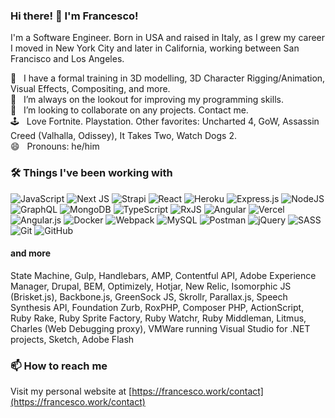 ### Hi there! 👋 I'm Francesco!
I'm a Software Engineer. Born in USA and raised in Italy, as I grew my career I moved in New York City and later in California, working between San Francisco and Los Angeles.

<!--
- 🤔 I’m looking for help with ...
- 💬 Ask me about ...
- 📫 How to reach me: ...
- ⚡ Fun fact: ...
-->
🔭 &nbsp; I have a formal training in 3D modelling, 3D Character Rigging/Animation, Visual Effects, Compositing, and more.  
🌱 &nbsp; I’m always on the lookout for improving my programming skills.  
👯 &nbsp; I’m looking to collaborate on any projects. Contact me.  
🕹 &nbsp; Love Fortnite. Playstation. Other favorites: Uncharted 4, GoW, Assassin Creed (Valhalla, Odissey), It Takes Two, Watch Dogs 2.  
😄 &nbsp; Pronouns: he/him  

### 🛠 Things I've been working with
<img alt="JavaScript" src="https://img.shields.io/badge/javascript-%23323330.svg?style=for-the-badge&logo=javascript&logoColor=%23F7DF1E"/> <img alt="Next JS" src="https://img.shields.io/badge/nextjs-%23000000.svg?style=for-the-badge&logo=next.js&logoColor=white"/> <img alt="Strapi" src="https://img.shields.io/badge/strapi-%232E7EEA.svg?style=for-the-badge&logo=strapi&logoColor=white" /> <img alt="React" src="https://img.shields.io/badge/react-%2320232a.svg?style=for-the-badge&logo=react&logoColor=%2361DAFB"/> <img alt="Heroku" src="https://img.shields.io/badge/heroku-%23430098.svg?style=for-the-badge&logo=heroku&logoColor=white"/> <img alt="Express.js" src="https://img.shields.io/badge/express.js-%23404d59.svg?style=for-the-badge&logo=express&logoColor=%2361DAFB"/> <img alt="NodeJS" src="https://img.shields.io/badge/node.js-%2343853D.svg?style=for-the-badge&logo=node-dot-js&logoColor=white"/> <img alt="GraphQL" src="https://img.shields.io/badge/-GraphQL-E10098?style=for-the-badge&logo=graphql"/> <img alt="MongoDB" src ="https://img.shields.io/badge/MongoDB-%234ea94b.svg?style=for-the-badge&logo=mongodb&logoColor=white"/> <img alt="TypeScript" src="https://img.shields.io/badge/typescript-%23007ACC.svg?style=for-the-badge&logo=typescript&logoColor=white"/> <img alt="RxJS" src="https://img.shields.io/badge/rxjs-%23B7178C.svg?style=for-the-badge&logo=reactivex&logoColor=white" /> <img alt="Angular" src="https://img.shields.io/badge/angular-%23DD0031.svg?style=for-the-badge&logo=angular&logoColor=white"/> <img alt="Vercel" src="https://img.shields.io/badge/vercel-%23000000.svg?style=for-the-badge&logo=vercel&logoColor=white"/> <img alt="Angular.js" src="https://img.shields.io/badge/angular.js-%23E23237.svg?style=for-the-badge&logo=angularjs&logoColor=white"/> <img alt="Docker" src="https://img.shields.io/badge/docker-%230db7ed.svg?style=for-the-badge&logo=docker&logoColor=white"/> <img alt="Webpack" src="https://img.shields.io/badge/webpack-%238DD6F9.svg?style=for-the-badge&logo=webpack&logoColor=black" /> <img alt="MySQL" src="https://img.shields.io/badge/mysql-%2300f.svg?style=for-the-badge&logo=mysql&logoColor=white"/> <img alt="Postman" src="https://img.shields.io/badge/Postman-FF6C37?style=for-the-badge&logo=postman&logoColor=red" /> <img alt="jQuery" src="https://img.shields.io/badge/jquery-%230769AD.svg?style=for-the-badge&logo=jquery&logoColor=white"/> <img alt="SASS" src="https://img.shields.io/badge/SASS-hotpink.svg?style=for-the-badge&logo=SASS&logoColor=white"/> <img alt="Git" src="https://img.shields.io/badge/git-%23F05033.svg?style=for-the-badge&logo=git&logoColor=white"/> <img alt="GitHub" src="https://img.shields.io/badge/github-%23121011.svg?style=for-the-badge&logo=github&logoColor=white"/>

#### and more
State Machine, Gulp, Handlebars, AMP, Contentful API, Adobe Experience Manager, Drupal, BEM, Optimizely, Hotjar, New Relic, Isomorphic JS (Brisket.js), Backbone.js, GreenSock JS, Skrollr, Parallax.js, Speech Synthesis API, Foundation Zurb, RoxPHP, Composer PHP, ActionScript, Ruby Rake, Ruby Sprite Factory, Ruby Watchr, Ruby Middleman, Litmus, Charles (Web Debugging proxy), VMWare running Visual Studio for .NET projects, Sketch, Adobe Flash

<!-- Javascript, SCSS, Angular & AngularJS, React, Next.js, Strapi, Heroku, Vercel, Express, Node.js, Graph QL, MongoDB, MySQL, Typescript, RxJS, State Machine, Webpack, Gulp, Handlebars, AMP, Contentful API, Docker, Adobe Experience Manager, Drupal, Postman, BEM, Optimizely, Hotjar, New Relic, Isomorphic JS (Brisket.js), Backbone.js, GreenSock JS, Skrollr, Parallax.js, jQuery, Speech Synthesis API, Foundation Zurb, RoxPHP, Composer PHP, ActionScript, Git/Github, Ruby Rake, Ruby Sprite Factory, Ruby Watchr, Ruby Middleman, Litmus, Charles (Web Debugging proxy), VMWare running Visual Studio for .NET projects, Sketch, Adobe Flash. -->

### 📫 How to reach me
Visit my personal website at [https://francesco.work/contact](https://francesco.work/contact)  

